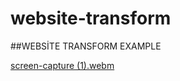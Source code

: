 # website-transform

##WEBSİTE TRANSFORM EXAMPLE

[screen-capture (1).webm](https://user-images.githubusercontent.com/97520268/181769505-aca25324-05a2-4a4c-9e09-dada73d98c57.webm)
